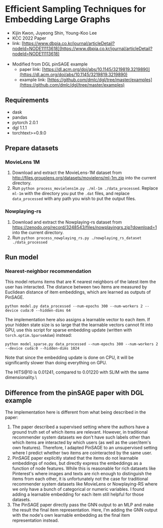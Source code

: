 # Efficient Sampling Techniques for Embedding Large Graphs
- Kijin Kwon, Juyeong Shin, Young-Koo Lee
- KCC 2022 Paper
- link: [https://www.dbpia.co.kr/journal/articleDetail?nodeId=NODE11113618](https://www.dbpia.co.kr/journal/articleDetail?nodeId=NODE11113618)<br/><br/>
- Modified from DGL pinSAGE example
   - paper link: [https://dl.acm.org/doi/abs/10.1145/3219819.3219890](https://dl.acm.org/doi/abs/10.1145/3219819.3219890)
   - example link: [https://github.com/dmlc/dgl/tree/master/examples](https://github.com/dmlc/dgl/tree/master/examples)

## Requirements
- dask
- pandas
- pytorch 2.0.1
- dgl 1.1.1
- torchtext>=0.9.0

## Prepare datasets

### MovieLens 1M

1. Download and extract the MovieLens-1M dataset from http://files.grouplens.org/datasets/movielens/ml-1m.zip
   into the current directory.
2. Run `python process_movielens1m.py ./ml-1m ./data_processed`.
   Replace `ml-1m` with the directory you put the `.dat` files, and replace `data_processed` with
   any path you wish to put the output files.

### Nowplaying-rs

1. Download and extract the Nowplaying-rs dataset from https://zenodo.org/record/3248543/files/nowplayingrs.zip?download=1
   into the current directory.
2. Run `python process_nowplaying_rs.py ./nowplaying_rs_dataset ./data_processed`

## Run model

### Nearest-neighbor recommendation

This model returns items that are K nearest neighbors of the latest item the user has
interacted.  The distance between two items are measured by Euclidean distance of
item embeddings, which are learned as outputs of PinSAGE.

```
python model.py data_processed --num-epochs 300 --num-workers 2 --device cuda:0 --hidden-dims 64
```

The implementation here also assigns a learnable vector to each item.  If your hidden
state size is so large that the learnable vectors cannot fit into GPU, use this script
for sparse embedding update (written with `torch.optim.SparseAdam`) instead:


```
python model_sparse.py data_processed --num-epochs 300 --num-workers 2 --device cuda:0 --hidden-dims 1024
```

Note that since the embedding update is done on CPU, it will be significantly slower than doing
everything on GPU.

The HITS@10 is 0.01241, compared to 0.01220 with SLIM with the same dimensionality.\

## Difference from the pinSAGE paper with DGL example

The implementation here is different from what being described in the paper:

1. The paper described a supervised setting where the authors have a ground truth set of which items are
   relevant.  However, in traditional recommender system datasets we don't have such labels other than
   which items are interacted by which users (as well as the user/item's own features).  Therefore, I
   adapted PinSAGE to an unsupervised setting where I predict whether two items are cointeracted by the
   same user.
2. PinSAGE paper explicitly stated that the items do not learnable embeddings of nodes, but directly
   express the embeddings as a function of node features.  While this is reasonable for rich datasets like
   Pinterest's where images and texts are rich enough to distinguish the items from each other, it is
   unfortunately not the case for traditional recommender system datasets like MovieLens or Nowplaying-RS
   where we only have a bunch of categorical or numeric variables.  I found adding a learnable embedding
   for each item still helpful for those datasets.
3. The PinSAGE paper directly pass the GNN output to an MLP and make the result the final item
   representation.  Here, I'm adding the GNN output with the node's own learnable embedding as
   the final item representation instead.
